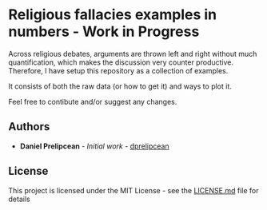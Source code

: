 # Religious fallacies examples in numbers - Work in Progress

Across religious debates, arguments are thrown left and right without much quantification, which makes the discussion
very counter productive. Therefore, I have setup this repository as a collection of examples.

It consists of both the raw data (or how to get it) and ways to plot it.

Feel free to contibute and/or suggest any changes.


## Authors

* **Daniel Prelipcean** - *Initial work* - [dprelipcean](https://github.com/dprelipcean)


## License

This project is licensed under the MIT License - see the [LICENSE.md](LICENSE.md) file for details


